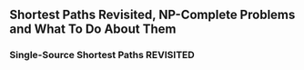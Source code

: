 ## Shortest Paths Revisited, NP-Complete Problems and What To Do About Them
### Single-Source Shortest Paths REVISITED
